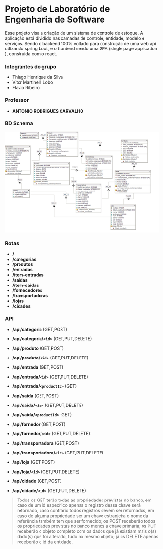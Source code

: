 # Projeto de Laboratório de Engenharia de Software

Esse projeto visa a criação de um sistema de controle de estoque. A aplicação está dividido nas camadas de controle, entidade, modelo e serviços. Sendo o backend 100% voltado para construção de uma web api utlizando spring boot, e o frontend sendo uma SPA (single page application ), construida com o react.

### Integrantes do grupo 

* Thiago Henrique da Silva
* Vitor Martinelli Lobo
* Flavio Ribeiro

### Professor

* **ANTONIO RODRIGUES CARVALHO**

### BD Schema
![Image of Data Base Schema Diagram](https://raw.githubusercontent.com/thiago-hs/StockSystem/master/SCHEMA.png)

### Rotas

* **/**
* **/categorias**
* **/produtos**
* **/entradas**
* **/item-entradas**
* **/saidas**
* **/item-saidas**
* **/fornecedores**
* **/transportadoras**
* **/lojas**
* **/cidades**

### API

* **/api/categoria** (GET,POST)
* **/api/categoria/`<id>`** (GET,PUT,DELETE)

* **/api/produto** (GET,POST)
* **/api/produto/`<id>`** (GET,PUT,DELETE)

* **/api/entrada** (GET,POST)
* **/api/entrada/`<id>`** (GET,PUT,DELETE)
* **/api/entrada/`<productId>`** (GET)

* **/api/saida** (GET,POST)
* **/api/saida/`<id>`** (GET,PUT,DELETE)
* **/api/saida/`<productId>`** (GET)

* **/api/fornedor** (GET,POST)
* **/api/fornedor/`<id>`** (GET,PUT,DELETE)

* **/api/transportadora** (GET,POST)
* **/api/transportadora/`<id>`** (GET,PUT,DELETE)

* **/api/loja** (GET,POST)
* **/api/loja/`<id>`** (GET,PUT,DELETE)

* **/api/cidade** (GET,POST)
* **/api/cidade/`<id>`** (GET,PUT,DELETE)

> Todos os GET terão todas as propriedades previstas no banco, em caso de um id específico apenas o registro dessa chave será retornado, caso contrário todos registros devem ser retornados, em caso de alguma propriedade ser um chave estranjeira o nome da referência também tem que ser fornecido; os POST receberão todos os propriedades previstas no banco menos a chave primária; os PUT receberão o objeto completo com os dados que já existiam mais o(s) dado(s) que foi alterado, tudo no mesmo objeto; já os DELETE apenas receberão o id da entidade.
